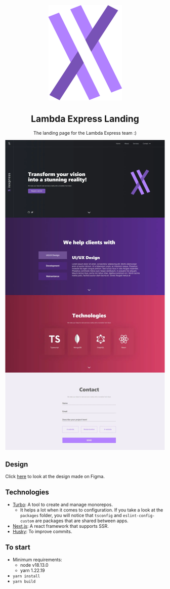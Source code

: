 <div align="center" justify="center">

<img src="/logo.png" alt="Logo" height="300px">

# Lambda Express Landing

<p>The landing page for the Lambda Express team :)</p>

![Lambda Express](/lambda_optimized.webp?raw=true)

</div>

## Design

Click [here](https://www.figma.com/file/Z1WRcmXUHNp00NRRJ1nBkz/Lambda-Express?node-id=30%3A5&t=xv1YlWnsmdj6Jeqq-1) to look at the design made on Figma.

## Technologies

- [Turbo](https://turbo.build/): A tool to create and manage monorepos.
    - It helps a lot when it comes to configuration. If you take a look at the `packages` folder, you will notice that `tsconfig` and `eslint-config-custom` are packages that are shared between apps.
- [Next.js](https://nextjs.org/): A react framework that supports SSR.
- [Husky](https://www.npmjs.com/package/husky): To improve commits.

## To start

- Minimum requirements:
    - node v18.13.0
    - yarn 1.22.19
- `yarn install`
- `yarn build`
